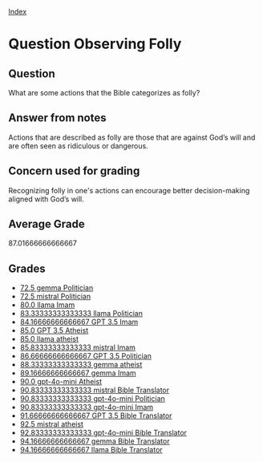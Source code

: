 
[Index](../../index.md)
# Question Observing Folly
## Question
What are some actions that the Bible categorizes as folly?

## Answer from notes
Actions that are described as folly are those that are against God’s will and are often seen as ridiculous or dangerous.

## Concern used for grading
Recognizing folly in one's actions can encourage better decision-making aligned with God’s will.

## Average Grade
87.01666666666667

## Grades
 * [72.5 gemma Politician](../answers/gemma_Politician/Observing_Folly.md)
 * [72.5 mistral Politician](../answers/mistral_Politician/Observing_Folly.md)
 * [80.0 llama Imam](../answers/llama_Imam/Observing_Folly.md)
 * [83.33333333333333 llama Politician](../answers/llama_Politician/Observing_Folly.md)
 * [84.16666666666667 GPT 3.5 Imam](../answers/GPT_3.5_Imam/Observing_Folly.md)
 * [85.0 GPT 3.5 Atheist](../answers/GPT_3.5_Atheist/Observing_Folly.md)
 * [85.0 llama atheist](../answers/llama_atheist/Observing_Folly.md)
 * [85.83333333333333 mistral Imam](../answers/mistral_Imam/Observing_Folly.md)
 * [86.66666666666667 GPT 3.5 Politician](../answers/GPT_3.5_Politician/Observing_Folly.md)
 * [88.33333333333333 gemma atheist](../answers/gemma_atheist/Observing_Folly.md)
 * [89.16666666666667 gemma Imam](../answers/gemma_Imam/Observing_Folly.md)
 * [90.0 gpt-4o-mini Atheist](../answers/gpt-4o-mini_Atheist/Observing_Folly.md)
 * [90.83333333333333 mistral Bible Translator](../answers/mistral_Bible_Translator/Observing_Folly.md)
 * [90.83333333333333 gpt-4o-mini Politician](../answers/gpt-4o-mini_Politician/Observing_Folly.md)
 * [90.83333333333333 gpt-4o-mini Imam](../answers/gpt-4o-mini_Imam/Observing_Folly.md)
 * [91.66666666666667 GPT 3.5 Bible Translator](../answers/GPT_3.5_Bible_Translator/Observing_Folly.md)
 * [92.5 mistral atheist](../answers/mistral_atheist/Observing_Folly.md)
 * [92.83333333333333 gpt-4o-mini Bible Translator](../answers/gpt-4o-mini_Bible_Translator/Observing_Folly.md)
 * [94.16666666666667 gemma Bible Translator](../answers/gemma_Bible_Translator/Observing_Folly.md)
 * [94.16666666666667 llama Bible Translator](../answers/llama_Bible_Translator/Observing_Folly.md)
